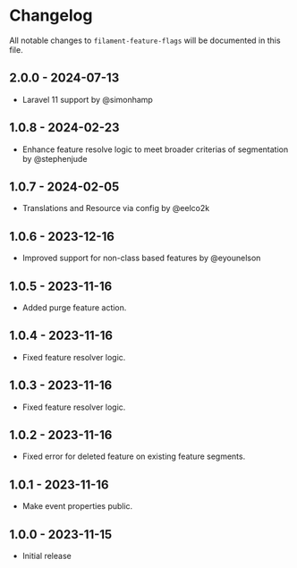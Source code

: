# Changelog

All notable changes to `filament-feature-flags` will be documented in this file.

## 2.0.0 - 2024-07-13

- Laravel 11 support by @simonhamp

## 1.0.8 - 2024-02-23

- Enhance feature resolve logic to meet broader criterias of segmentation by @stephenjude

## 1.0.7 - 2024-02-05

- Translations and Resource via config by @eelco2k

## 1.0.6 - 2023-12-16

- Improved support for non-class based features  by @eyounelson

## 1.0.5 - 2023-11-16

- Added purge feature action.

## 1.0.4 - 2023-11-16

- Fixed feature resolver logic.

## 1.0.3 - 2023-11-16

- Fixed feature resolver logic.

## 1.0.2 - 2023-11-16

- Fixed error for deleted feature on existing feature segments.

## 1.0.1 - 2023-11-16

- Make event properties public.

## 1.0.0 - 2023-11-15

- Initial release
